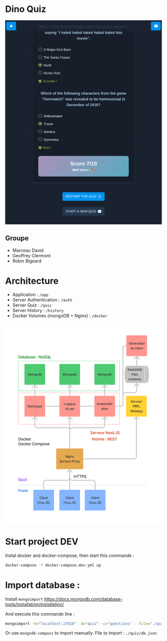 # Dino Quiz

![Architecture Image](./doc/screenshot.png)
## Groupe

- Marceau David
- Geoffrey Clermont
- Robin Bigeard

# Architecture

- Application : `/app`
- Server Authentication : `/auth`
- Server Quiz : `/quiz`
- Server History : `/history`
- Docker Volumes (mongoDB + Nginx) : `/docker`

![Architecture Image](./doc/architecture.png)

# Start project DEV
Instal docker and docker-compose,
then start this commande :
```bash
docker-compose -f docker-compose.dev.yml up
```

# Import database :
Install `mongoimport`
https://docs.mongodb.com/database-tools/installation/installation/

And execute this commande line :
```bash
mongoimport -h="localhost:27018" -d="quiz" -c="questions" --file="./quiz/db.json"
```
Or use `mongodb-compass` to import manually.
File to import : `./quiz/db.json`
